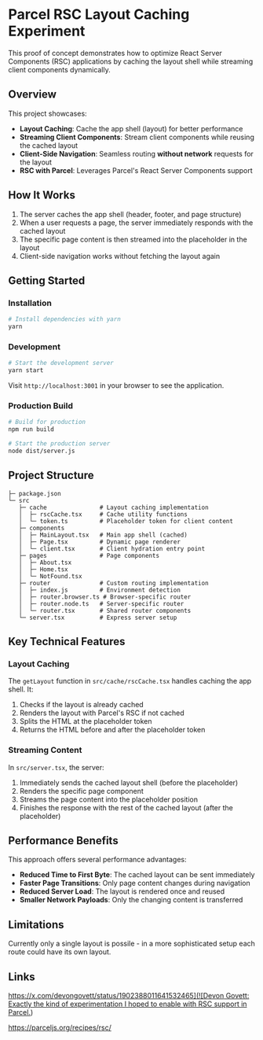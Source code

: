 # Parcel RSC Layout Caching Experiment

This proof of concept demonstrates how to optimize React Server Components (RSC) applications by caching the layout shell while streaming client components dynamically.

## Overview

This project showcases:

- **Layout Caching**: Cache the app shell (layout) for better performance
- **Streaming Client Components**: Stream client components while reusing the cached layout
- **Client-Side Navigation**: Seamless routing **without network** requests for the layout
- **RSC with Parcel**: Leverages Parcel's React Server Components support

## How It Works

1. The server caches the app shell (header, footer, and page structure)
2. When a user requests a page, the server immediately responds with the cached layout
3. The specific page content is then streamed into the placeholder in the layout
4. Client-side navigation works without fetching the layout again

## Getting Started

### Installation

```bash
# Install dependencies with yarn
yarn
```

### Development

```bash
# Start the development server
yarn start
```

Visit `http://localhost:3001` in your browser to see the application.

### Production Build

```bash
# Build for production
npm run build

# Start the production server
node dist/server.js
```

## Project Structure

```
├─ package.json
└─ src
   ├─ cache               # Layout caching implementation
   │  ├─ rscCache.tsx     # Cache utility functions
   │  └─ token.ts         # Placeholder token for client content
   ├─ components
   │  ├─ MainLayout.tsx   # Main app shell (cached)
   │  ├─ Page.tsx         # Dynamic page renderer
   │  └─ client.tsx       # Client hydration entry point
   ├─ pages               # Page components
   │  ├─ About.tsx
   │  ├─ Home.tsx
   │  └─ NotFound.tsx
   ├─ router              # Custom routing implementation
   │  ├─ index.js         # Environment detection
   │  ├─ router.browser.ts # Browser-specific router
   │  ├─ router.node.ts   # Server-specific router
   │  └─ router.tsx       # Shared router components
   └─ server.tsx          # Express server setup
```

## Key Technical Features

### Layout Caching

The `getLayout` function in `src/cache/rscCache.tsx` handles caching the app shell. It:

1. Checks if the layout is already cached
2. Renders the layout with Parcel's RSC if not cached
3. Splits the HTML at the placeholder token
4. Returns the HTML before and after the placeholder token

### Streaming Content

In `src/server.tsx`, the server:

1. Immediately sends the cached layout shell (before the placeholder)
2. Renders the specific page component
3. Streams the page content into the placeholder position
4. Finishes the response with the rest of the cached layout (after the placeholder)

## Performance Benefits

This approach offers several performance advantages:

- **Reduced Time to First Byte**: The cached layout can be sent immediately
- **Faster Page Transitions**: Only page content changes during navigation
- **Reduced Server Load**: The layout is rendered once and reused
- **Smaller Network Payloads**: Only the changing content is transferred

## Limitations

Currently only a single layout is possile - in a more sophisticated setup each
route could have its own layout.

## Links

[https://x.com/devongovett/status/1902388011641532465](![Devon Govett: Exactly the kind of experimentation I hoped to enable with RSC support in Parcel.](https://github.com/user-attachments/assets/dee51b00-b2f4-4ba6-ac56-db7b088f65d5))


https://parceljs.org/recipes/rsc/
